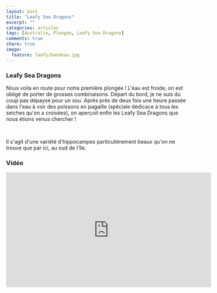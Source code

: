 ```yaml
---
layout: post
title: "Leafy Sea Dragons"
excerpt: ""
categories: articles
tags: [Australie, Plongée, Leafy Sea Dragons]
comments: true
share: true
image:
  feature: leafy/bandeau.jpg
---
```


### Leafy Sea Dragons

Nous voila en route pour notre première plongée ! L'eau est froide, on est obligé de porter de grosses combinaisons.
Départ du bord, je ne suis du coup pas dépaysé pour un sou. Après près de deux fois une heure passée dans l'eau à voir des poissons en pagaille (spéciale dédicace à tous les seiches qu'on a croisées), on aperçoit enfin les Leafy Sea Dragons que nous étions venus chercher !

<figure class="half">
	<a href="{{site.url}}/images/leafy/leafy.jpg"><img src="{{site.url}}/images/leafy/leafy.jpg" alt=""></a>
	<a href="{{site.url}}/images/leafy/leafy2.jpg"><img src="{{site.url}}/images/leafy/leafy2.jpg" alt=""></a>
	<a href="{{site.url}}/images/leafy/leafy3.jpg"><img src="{{site.url}}/images/leafy/leafy3.jpg" alt=""></a>
	<a href="{{site.url}}/images/leafy/leafy4.jpg"><img src="{{site.url}}/images/leafy/leafy4.jpg" alt=""></a>
</figure>

Il s'agit d'une variété d'hippocampes particulièrement beaux qu'on ne trouve que par ici, au sud de l'île.

### Vidéo

<iframe width="560" height="315" src="https://www.youtube.com/embed/vfbfwSKxL4s" frameborder="0" allowfullscreen></iframe>
